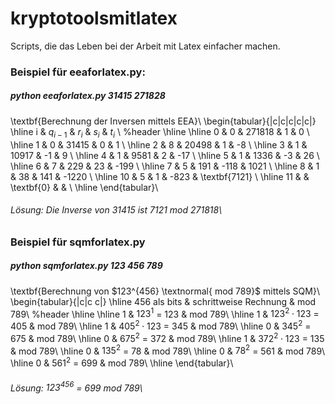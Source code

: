 # kryptotoolsmitlatex
Scripts, die das Leben bei der Arbeit mit Latex einfacher machen.


### Beispiel für eeaforlatex.py:

##### python eeaforlatex.py 31415 271828

\textbf{Berechnung der Inversen mittels EEA}\\
\begin{tabular}{|c|c|c|c|c|}
\hline
i & $q_{i-1}$ & $r_i$ & $s_i$ & $t_i$ \\ %header
\hline \hline
0 & 0 & 271818 & 1 & 0 \\ \hline
1 & 0 & 31415 & 0 & 1 \\ \hline
2 & 8 & 20498 & 1 & -8 \\ \hline
3 & 1 & 10917 & -1 & 9 \\ \hline
4 & 1 & 9581 & 2 & -17 \\ \hline
5 & 1 & 1336 & -3 & 26 \\ \hline
6 & 7 & 229 & 23 & -199 \\ \hline
7 & 5 & 191 & -118 & 1021 \\ \hline
8 & 1 & 38 & 141 & -1220 \\ \hline
10 & 5 & 1 & -823 & \textbf{7121} \\ \hline
11 & & \textbf{0} & & \\ \hline
\end{tabular}\\
###### Lösung: Die Inverse von 31415 ist 7121 mod 271818\\

### Beispiel für sqmforlatex.py

##### python sqmforlatex.py 123 456 789


\textbf{Berechnung von $123^{456} \textnormal{ mod 789}$ mittels SQM}\\
\begin{tabular}{|c|c c|}
\hline
456 als bits & schrittweise Rechnung & mod 789\\ %header
\hline \hline
1 & $123^1$ = 123 & mod 789\\ \hline 
1 & $123^2 \cdot 123$ = 405 & mod 789\\ \hline 
1 & $405^2 \cdot 123$ = 345 & mod 789\\ \hline 
0 & $345^2$ = 675 & mod 789\\ \hline 
0 & $675^2$ = 372 & mod 789\\ \hline 
1 & $372^2 \cdot 123$ = 135 & mod 789\\ \hline 
0 & $135^2$ = 78 & mod 789\\ \hline 
0 & $78^2$ = 561 & mod 789\\ \hline 
0 & $561^2$ = 699 & mod 789\\ \hline 
\end{tabular}\\
###### Lösung: $123^{456}$ = 699 mod 789\\

